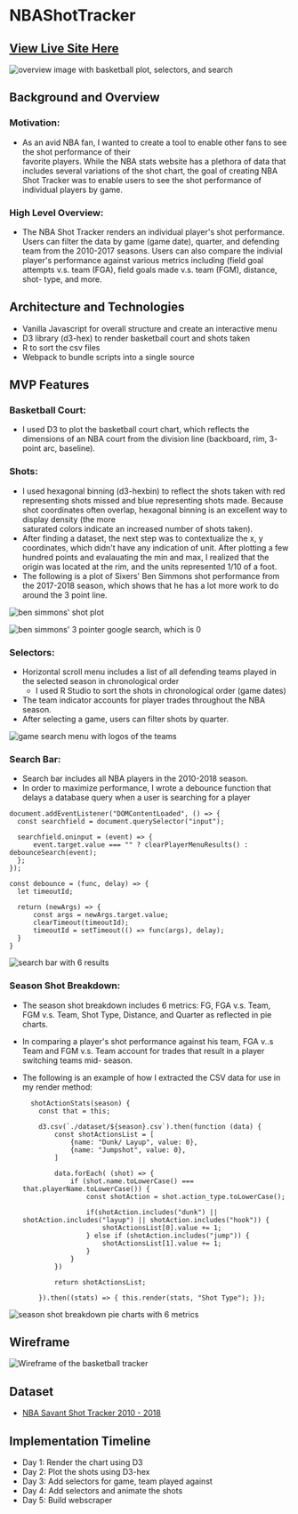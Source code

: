 # NBAShotTracker

[View Live Site Here](https://ebaek.github.io/NBAShotTracker/)
---

![overview image with basketball plot, selectors, and search](screenshots/overview.png)

## Background and Overview
  ### Motivation: 
  * As an avid NBA fan, I wanted to create a tool to enable other fans to see the shot performance of their   
  favorite players. While the NBA stats website has a plethora of data that includes several variations of the shot chart, 
  the goal of creating NBA Shot Tracker was to enable users to see the shot performance of individual players 
  by game. 
  ### High Level Overview: 
  * The NBA Shot Tracker renders an individual player's shot performance. Users can 
  filter the data by game (game date), quarter, and defending team from the 2010-2017 seasons. Users can also 
  compare the indivial player's performance against various metrics including (field goal attempts v.s. team (FGA), field 
  goals made v.s. team (FGM), distance, shot- type, and more.
  
## Architecture and Technologies
  * Vanilla Javascript for overall structure and create an interactive menu 
  * D3 library (d3-hex) to render basketball court and shots taken
  * R to sort the csv files 
  * Webpack to bundle scripts into a single source

## MVP Features
  ### Basketball Court: 
  * I used D3 to plot the basketball court chart, which reflects the dimensions of an NBA court from the division line 
  (backboard, rim, 3- point arc, baseline).
  
  ### Shots: 
  * I used hexagonal binning (d3-hexbin) to reflect the shots taken with red representing shots missed and blue representing 
  shots made. Because shot coordinates often overlap, hexagonal binning is an excellent way to display density (the more  
  saturated colors indicate an increased number of shots taken). 
  * After finding a dataset, the next step was to contextualize the x, y coordinates, which didn't have any indication of 
  unit. After plotting a few hundred points and evalauating the min and max, I realized that the origin was located at the 
  rim, and the units represented 1/10 of a foot. 
  * The following is a plot of Sixers' Ben Simmons shot performance from the 2017-2018 season, which shows that he has a lot 
  more work to do around the 3 point line.
  
  ![ben simmons' shot plot](screenshots/shotplot.png)
  
  ![ben simmons' 3 pointer google search, which is 0](screenshots/bensimmons.png)

  
  ### Selectors:
  * Horizontal scroll menu includes a list of all defending teams played in the selected season in chronological order
    * I used R Studio to sort the shots in chronological order (game dates)
  * The team indicator accounts for player trades throughout the NBA season.
  * After selecting a game, users can filter shots by quarter.
  
  ![game search menu with logos of the teams](screenshots/gamesearch.png)

  
  ### Search Bar: 
  * Search bar includes all NBA players in the 2010-2018 season.
  * In order to maximize performance, I wrote a debounce function that delays a database query when a user is searching for a 
  player
  
  ```
  document.addEventListener("DOMContentLoaded", () => {
    const searchfield = document.querySelector("input");

    searchfield.oninput = (event) => {
        event.target.value === "" ? clearPlayerMenuResults() : debounceSearch(event);
    };
  });

  const debounce = (func, delay) => {    
    let timeoutId;

    return (newArgs) => {
        const args = newArgs.target.value;
        clearTimeout(timeoutId);
        timeoutId = setTimeout(() => func(args), delay);
    }
  }
  ```
  
  ![search bar with 6 results](screenshots/searchbar.png)


  ### Season Shot Breakdown:
  * The season shot breakdown includes 6 metrics: FG, FGA v.s. Team, FGM v.s. Team, Shot Type, Distance, and Quarter as 
  reflected in pie charts.
  * In comparing a player's shot performance against his team, FGA v..s Team and FGM v.s. Team account for trades that result 
  in a player switching teams mid- season. 
  * The following is an example of how I extracted the CSV data for use in my render method: 
  
    ```
      shotActionStats(season) {
        const that = this;

        d3.csv(`./dataset/${season}.csv`).then(function (data) {
            const shotActionsList = [
                {name: "Dunk/ Layup", value: 0},
                {name: "Jumpshot", value: 0},
            ]

            data.forEach( (shot) => {
                if (shot.name.toLowerCase() === that.playerName.toLowerCase()) {
                    const shotAction = shot.action_type.toLowerCase();

                    if(shotAction.includes("dunk") || shotAction.includes("layup") || shotAction.includes("hook")) {
                        shotActionsList[0].value += 1;
                    } else if (shotAction.includes("jump")) {
                        shotActionsList[1].value += 1;
                    }
                }
            })

            return shotActionsList;
            
        }).then((stats) => { this.render(stats, "Shot Type"); });
    ```
    
   ![season shot breakdown pie charts with 6 metrics](screenshots/seasonbreakdown.png)
  
## Wireframe
![Wireframe of the basketball tracker](screenshots/wireframe.jpg)
  
## Dataset 
  * [NBA Savant Shot Tracker 2010 - 2018](https://nbasavant.com/shot_search.php)

## Implementation Timeline
  * Day 1: Render the chart using D3
  * Day 2: Plot the shots using D3-hex
  * Day 3: Add selectors for game, team played against
  * Day 4: Add selectors and animate the shots 
  * Day 5: Build webscraper 
